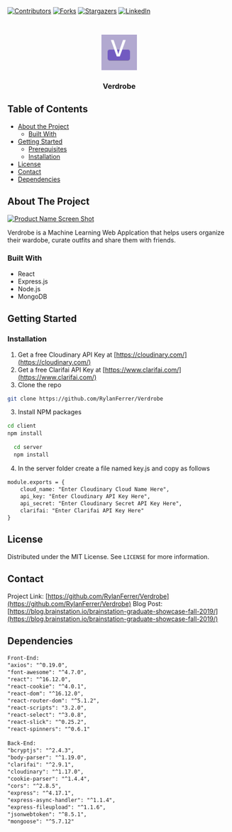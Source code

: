 


<!-- PROJECT SHIELDS -->
<!--
*** I'm using markdown "reference style" links for readability.
*** Reference links are enclosed in brackets [ ] instead of parentheses ( ).
*** See the bottom of this document for the declaration of the reference variables
*** for contributors-url, forks-url, etc. This is an optional, concise syntax you may use.
*** https://www.markdownguide.org/basic-syntax/#reference-style-links
-->
[![Contributors][contributors-shield]][contributors-url]
[![Forks][forks-shield]][forks-url]
[![Stargazers][stars-shield]][stars-url]
[![LinkedIn][linkedin-shield]][linkedin-url]



<!-- PROJECT LOGO -->
<br />
<p align="center">
  <a href="https://github.com/othneildrew/Best-README-Template">
    <img src="client/public/favicon.svg" alt="Logo" width="80" height="80">
  </a>

  <h3 align="center">Verdrobe</h3>



<!-- TABLE OF CONTENTS -->
## Table of Contents

* [About the Project](#about-the-project)
  * [Built With](#built-with)
* [Getting Started](#getting-started)
  * [Prerequisites](#prerequisites)
  * [Installation](#installation)
* [License](#license)
* [Contact](#contact)
* [Dependencies](#dependencies)



<!-- ABOUT THE PROJECT -->
## About The Project

[![Product Name Screen Shot][product-screenshot]](https://blog.brainstation.io/brainstation-graduate-showcase-fall-2019/)

Verdrobe is a Machine Learning Web Applcation that helps users organize their wardobe, curate outfits and share them with friends. 

### Built With

* React
* Express.js
* Node.js
* MongoDB



<!-- GETTING STARTED -->
## Getting Started


### Installation

1. Get a free Cloudinary API Key at [https://cloudinary.com/](https://cloudinary.com/)
2. Get a free Clarifai API Key at  [https://www.clarifai.com/](https://www.clarifai.com/)
2. Clone the repo
```sh
git clone https://github.com/RylanFerrer/Verdrobe
```
3. Install NPM packages
```sh
cd client
npm install
```
``` sh 
  cd server
  npm install
```

4. In the server folder create a file named key.js and copy as follows
```JS
module.exports = {
    cloud_name: "Enter Cloudinary Cloud Name Here",
    api_key: "Enter Cloudinary API Key Here",
    api_secret: "Enter Cloudinary Secret API Key Here",
    clarifai: "Enter Clarifai API Key Here"
}
```


<!-- LICENSE -->
## License

Distributed under the MIT License. See `LICENSE` for more information.



<!-- CONTACT -->
## Contact


Project Link: [https://github.com/RylanFerrer/Verdrobe](https://github.com/RylanFerrer/Verdrobe)
Blog Post: [https://blog.brainstation.io/brainstation-graduate-showcase-fall-2019/](https://blog.brainstation.io/brainstation-graduate-showcase-fall-2019/)



<!-- ACKNOWLEDGEMENTS -->
## Dependencies
    Front-End:
    "axios": "^0.19.0",
    "font-awesome": "^4.7.0",
    "react": "^16.12.0",
    "react-cookie": "^4.0.1",
    "react-dom": "^16.12.0",
    "react-router-dom": "^5.1.2",
    "react-scripts": "3.2.0",
    "react-select": "^3.0.8",
    "react-slick": "^0.25.2",
    "react-spinners": "^0.6.1"

    Back-End:
    "bcryptjs": "^2.4.3",
    "body-parser": "^1.19.0",
    "clarifai": "^2.9.1",
    "cloudinary": "^1.17.0",
    "cookie-parser": "^1.4.4",
    "cors": "^2.8.5",
    "express": "^4.17.1",
    "express-async-handler": "^1.1.4",
    "express-fileupload": "^1.1.6",
    "jsonwebtoken": "^8.5.1",
    "mongoose": "^5.7.12"






<!-- MARKDOWN LINKS & IMAGES -->
<!-- https://www.markdownguide.org/basic-syntax/#reference-style-links -->
[contributors-shield]: https://img.shields.io/github/contributors/othneildrew/Best-README-Template.svg?style=flat-square
[contributors-url]: https://github.com/othneildrew/RylanFerrer/Verdrobe
[forks-shield]: https://img.shields.io/github/forks/RylanFerrer/Verdrobe
[forks-url]: https://github.com/RylanFerrer/Verdrobe/network/members
[stars-shield]:https://img.shields.io/github/stars/RylanFerrer/Verdrobe
[stars-url]: https://github.com/RylanFerrer/Verdrobe/stargazers
[license-shield]: https://img.shields.io/github/license/RylanFerrer/Verdrobe
[linkedin-shield]: https://img.shields.io/badge/-LinkedIn-black.svg?style=flat-square&logo=linkedin&colorB=555
[linkedin-url]: https://www.linkedin.com/in/rylan-ferrer-13b772178/
[product-screenshot]: https://res.cloudinary.com/rylanf/image/upload/v1578696951/aaaa_uggu63.png
